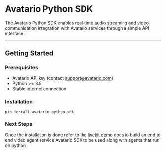# Avatario Python SDK

The Avatario Python SDK enables real-time audio streaming and video communication integration with Avatario services through a simple API interface.

---

## Getting Started

### Prerequisites

- Avatario API key (contact support@avatario.com)
- Python >= 3.8
- Stable internet connection

### Installation
```
pip install avatario-python-sdk
```


### Next Steps
Once the installation is done refer to the [livekit demo](https://github.com/Avatarioai/avatario-livekit-agent-demo) docs to build an end to end video agent service
Avatario SDK to be used along with agents that run on python
